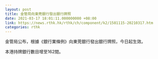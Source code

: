 ```yaml
---
layout: post
title: 金管局向東莞銀行發出銀行牌照
date: 2021-03-17 18:01:11.000000000 +08:00
link: https://news.rthk.hk/rthk/ch/component/k2/1581115-20210317.htm
categories: rthk
---
```


金管局公布，根據《銀行業條例》向東莞銀行發出銀行牌照，今日起生效。

本港持牌銀行數目增至162間。
